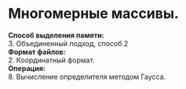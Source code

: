 ﻿# Многомерные массивы.  
**Способ выделения памяти:**  
3. Объединенный подход, способ 2  
**Формат файлов:**  
2. Координатный формат.  
**Операция:**  
8. Вычисление определителя методом Гаусса.